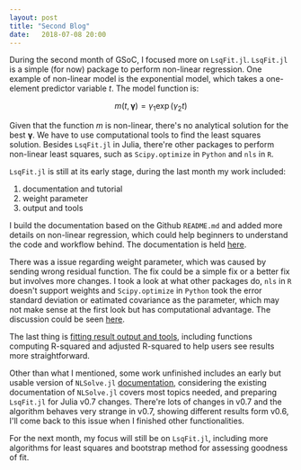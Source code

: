 ```yaml
---
layout: post
title: "Second Blog"
date:   2018-07-08 20:00
---
```


During the second month of GSoC, I focused more on `LsqFit.jl`. `LsqFit.jl` is a simple (for now) package to perform non-linear regression. One example of non-linear model is the exponential model, which takes a one-element predictor variable $t$. The model function is:

$$
m(t, \boldsymbol{\gamma}) = \gamma_1 \exp(\gamma_2 t)
$$

Given that the function $m$ is non-linear, there's no analytical solution for the best $\boldsymbol{\gamma}$. We have to use computational tools to find the least squares solution. Besides `LsqFit.jl` in Julia, there're other packages to perform non-linear least squares, such as `Scipy.optimize` in `Python` and `nls` in `R`.

`LsqFit.jl` is still at its early stage, during the last month my work included:

1. documentation and tutorial
2. weight parameter
3. output and tools

I build the documentation based on the Github `README.md` and added more details on non-linear regression, which could help beginners to understand the code and workflow behind. The documentation is held [here](https://julianlsolvers.github.io/LsqFit.jl/latest/).

There was a issue regarding weight parameter, which was caused by sending wrong residual function. The fix could be a simple fix or a better fix but involves more changes. I took a look at what other packages do, `nls` in `R` doesn't support weights and `Scipy.optimize` in `Python` took the error standard deviation or eatimated covariance as the parameter, which may not make sense at the first look but has computational advantage. The discussion could be seen [here](https://github.com/JuliaNLSolvers/LsqFit.jl/issues/69).

The last thing is [fitting result output and tools](https://github.com/iewaij/LsqFit.jl/tree/curve-fit-tools), including functions computing R-squared and adjusted R-squared to help users see results more straightforward.

Other than what I mentioned, some work unfinished includes an early but usable version of  `NLSolve.jl` [documentation](https://github.com/iewaij/NLsolve.jl/tree/init-docs), considering the existing documentation of `NLSolve.jl` covers most topics needed, and preparing `LsqFit.jl` for Julia v0.7 changes. There're lots of changes in v0.7 and the algorithm behaves very strange in v0.7, showing different results form v0.6, I'll come back to this issue when I finished other functionalities.

For the next month, my focus will still be on `LsqFit.jl`, including more algorithms for least squares and bootstrap method for assessing goodness of fit.
